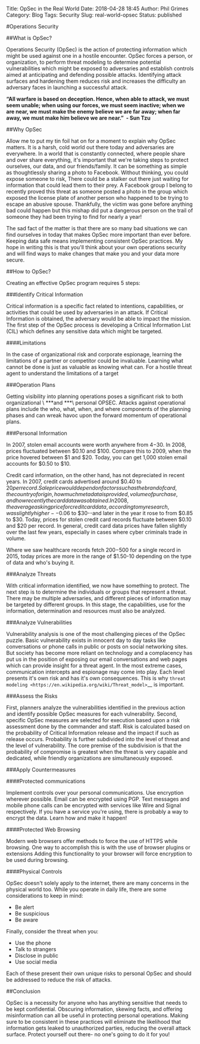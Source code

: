 Title: OpSec in the Real World
Date: 2018-04-28 18:45
Author: Phil Grimes
Category: Blog
Tags: Security
Slug: real-world-opsec
Status: published

#Operations Security


##What is OpSec?

Operations Security (OpSec) is the action of protecting information which might be used against one in a hostile encounter. OpSec forces a person, or organization, to perform threat modeling to determine potential vulnerabilities which might be exposed to adversaries and establish controls aimed at anticipating and defending possible attacks. Identifying attack surfaces and hardening them reduces risk and increases the difficulty an adversary faces in launching a successful attack.

**“All warfare is based on deception. Hence, when able to attack, we must seem unable; when using our forces, we must seem inactive; when we are near, we must make the enemy believe we are far away; when far away, we must make him believe we are near.”  - Sun Tzu** 

##Why OpSec

Allow me to put my tin foil hat on for a moment to explain why OpSec matters. It is a harsh, cold world out there today and adversaries are everywhere. In a world that is constantly connected, where people share and over share everything, it's important that we're taking steps to protect ourselves, our data, and our friends/family. It can be something as simple as thoughtlessly sharing a photo to Facebook. Without thinking, you could expose someone to risk, There could be a stalker out there just waiting for information that could lead them to their prey. A Facebook group I belong to recently proved this threat as someone posted a photo in the group which exposed the license plate of another person who happened to be trying to escape an abusive spouse. Thankfully, the victim was gone before anything bad could happen but this mishap did put a dangerous person on the trail of someone they had been trying to find for nearly a year!

The sad fact of the matter is that there are so many bad situations we can find ourselves in today that makes OpSec more important than ever before. Keeping data safe means implementing consistent OpSec practices. My hope in writing this is that you'll think about your own operations security and will find ways to make changes that make you and your data more secure.

##How to OpSec?

Creating an effective OpSec program requires 5 steps:

###Identify Critical Information

Critical information is a specific fact related to intentions, capabilities, or activities that could be used by adversaries in an attack. If Critical Information is obtained, the adversary would be able to impact the mission. The first step of the OpSec process is developing a Critical Information List (CIL) which defines any sensitive data which might be targeted.

####Limitations

In the case of organizational risk and corporate espionage, learning the limitations of a partner or competitor could be invaluable. Learning what cannot be done is just as valuable as knowing what can. For a hostile threat agent to understand the limitations of a target

###Operation Plans

Getting visibility into planning operations poses a significant risk to both organizational \ ***and ***\ personal OPSEC. Attacks against operational plans include the who, what, when, and where components of the planning phases and can wreak havoc upon the forward momentum of operational plans.

###Personal Information

In 2007, stolen email accounts were worth anywhere from $4-$30. In 2008, prices fluctuated between $0.10 and $100. Compare this to 2009, when the price hovered between $1 and $20. Today, you can get 1,000 stolen email accounts for $0.50 to $10.

Credit card information, on the other hand, has not depreciated in recent years. In 2007, credit cards advertised around $0.40 to $20 per record. Sale price would depend on factors such as the brand of card, the country of origin, how much metadata is provided, volume of purchase, and how recently the card data was obtained. In 2008, the average asking price for credit card data, according to my research, was slightly higher--$0.06 to $30--and later in the year it rose to from $0.85 to $30. Today, prices for stolen credit card records fluctuate between $0.10 and $20 per record. In general, credit card data prices have fallen slightly over the last few years, especially in cases where cyber criminals trade in volume.

Where we saw healthcare records fetch $200-$500 for a single record in 2015, today prices are more in the range of $1.50-10 depending on the type of data and who's buying it.

###Analyze Threats

With critical information identified, we now have something to protect. The next step is to determine the individuals or groups that represent a threat. There may be multiple adversaries, and different pieces of information may be targeted by different groups. In this stage, the capabilities, use for the information, determination and resources must also be analyzed.

###Analyze Vulnerabilities

Vulnerability analysis is one of the most challenging pieces of the OpSec puzzle. Basic vulnerability exists in innocent day to day tasks like conversations or phone calls in public or posts on social networking sites. But society has become more reliant on technology and a complacency has put us in the position of exposing our email conversations and web pages which can provide insight for a threat agent. In the most extreme cases, communication intercepts and espionage may come into play. Each level presents it's own risk and has it's own consequences. This is why `threat modeling <https://en.wikipedia.org/wiki/Threat_model>`__ is important.

###Assess the Risks

First, planners analyze the vulnerabilities identified in the previous action and identify possible OpSec measures for each vulnerability. Second, specific OpSec measures are selected for execution based upon a risk assessment done by the commander and staff. Risk is calculated based on the probability of Critical Information release and the impact if such as release occurs. Probability is further subdivided into the level of threat and the level of vulnerability. The core premise of the subdivision is that the probability of compromise is greatest when the threat is very capable and dedicated, while friendly organizations are simultaneously exposed.

###Apply Countermeasures

####Protected communications

Implement controls over your personal communications. Use encryption wherever possible. Email can be encrypted using PGP. Text messages and mobile phone calls can be encrypted with services like Wire and Signal respectively. If you have a service you're using, there is probably a way to encrypt the data. Learn how and make it happen!

####Protected Web Browsing

Modern web browsers offer methods to force the use of HTTPS while browsing. One way to accomplish this is with the use of browser plugins or extensions Adding this functionality to your browser will force encryption to be used during browsing.

####Physical Controls

OpSec doesn't solely apply to the internet, there are many concerns in the physical world too. While you operate in daily life, there are some considerations to keep in mind:

-  Be alert
-  Be suspicious
-  Be aware

Finally, consider the threat when you:

-  Use the phone
-  Talk to strangers
-  Disclose in public
-  Use social media

Each of these present their own unique risks to personal OpSec and should be addressed to reduce the risk of attacks.

##Conclusion

OpSec is a necessity for anyone who has anything sensitive that needs to be kept confidential. Obscuring information, skewing facts, and offering misinformation can all be useful in protecting personal operations. Making sure to be consistent in these practices will eliminate the likelihood that information gets leaked to unauthorized parties, reducing the overall attack surface. Protect yourself out there- no one's going to do it for you!
